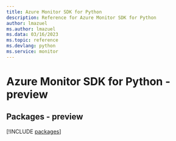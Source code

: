 ```yaml
---
title: Azure Monitor SDK for Python
description: Reference for Azure Monitor SDK for Python
author: lmazuel
ms.author: lmazuel
ms.data: 03/16/2023
ms.topic: reference
ms.devlang: python
ms.service: monitor
---
```

# Azure Monitor SDK for Python - preview
## Packages - preview
[!INCLUDE [packages](monitor-index.md)]